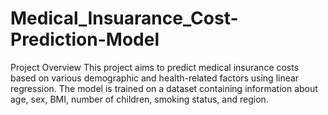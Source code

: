# Medical_Insuarance_Cost-Prediction-Model 

Project Overview
This project aims to predict medical insurance costs based on various demographic and health-related factors using linear regression. The model is trained on a dataset containing information about age, sex, BMI, number of children, smoking status, and region.

